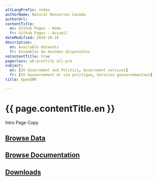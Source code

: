 ```yaml
---
altLangPrefix: index
authorName: Natural Resources Canada
authorUrl:
contentTitle:
  en: Github Pages - Home
  fr: Github Pages - Accueil
dateModified: 2020-10-16
description:
  en: Available datasets
  fr: Ensembles de données disponibles
noContentTitle: true
pageclass: wb-prettify all-pre
subject:
  en: [GV Government and Politics, Government services]
  fr: [GV Gouvernement et vie politique, Services gouvernementaux]
title: OpenDRR

---
```

# {{ page.contentTitle.en }}

<!-- {{page.description.en}} -->

 Intro Page Copy <br/>
## [Browse Data](http://127.0.0.1:4000/datasets/)


## [Browse Documentation](http://127.0.0.1:4000/documentation)


## [Downloads](http://127.0.0.1:4000/downloads/)
